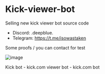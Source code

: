 # Kick-viewer-bot
Selling new kick viewer bot source code


- Discord: .deepblue.
- Telegram: https://t.me/isowastaken


Some proofs / you can contact for test


 ![image](https://github.com/user-attachments/assets/cadf66ac-eacd-478b-a261-c57a902b8ef1)



Kick bot - kick.com viewer bot - kick.com bot 

